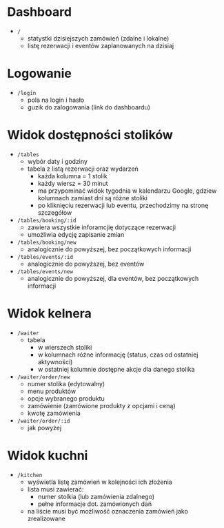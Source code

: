 # Dashboard

  - `/`
    - statystki dzisiejszych zamówień (zdalne i lokalne)
    - listę rezerwacji i eventów zaplanowanych na dzisiaj

# Logowanie

  - `/login`
    - pola na login i hasło
    - guzik do zalogowania (link do dashboardu)

# Widok dostępności stolików

  - `/tables`
    - wybór daty i godziny
    - tabela z listą rezerwacji oraz wydarzeń
      - każda kolumna = 1 stolik
      - każdy wiersz = 30 minut
      - ma przypominać widok tygodnia w kalendarzu Google, gdziew kolumnach zamiast dni są różne stoliki
      - po kliknięciu rezerwacji lub eventu, przechodzimy na stronę szczegółow
  - `/tables/booking/:id`
    - zawiera wszystkie inforamcjię dotyczące rezerwacji
    - umożliwia edycję zapisanie zmian
  - `/tables/booking/new`
    - analogicznie do powyższej, bez początkowych informacji
  - `/tables/events/:id`
    - analogicznie do powyższej, bez eventów
  - `/tables/events/new`
    - analogicznie do powyższej, dla eventów, bez początkowych informacji

# Widok kelnera

  - `/waiter`
    - tabela
      - w wierszech stoliki
      - w kolumnach różne informację (status, czas od ostatniej aktywności)
      - w ostatniej kolumnie dostępne akcje dla danego stolika
  - `/waiter/order/new`
    - numer stolika (edytowalny)
    - menu produktów
    - opcje wybranego produktu
    - zamówienie (zamówione produkty z opcjami i ceną)
    - kwotę zamówienia
  - `/waiter/order/:id`
    - jak powyżej

# Widok kuchni

  - `/kitchen`
    - wyświetla listę zamówień w kolejności ich złożenia
    - lista musi zawierać:
      - numer stolkia (lub zamówienia zdalnego)
      - pełne informacje dot. zamówionych dań
    - na liście musi być możliwość oznaczenia zamówień jako zrealizowane

